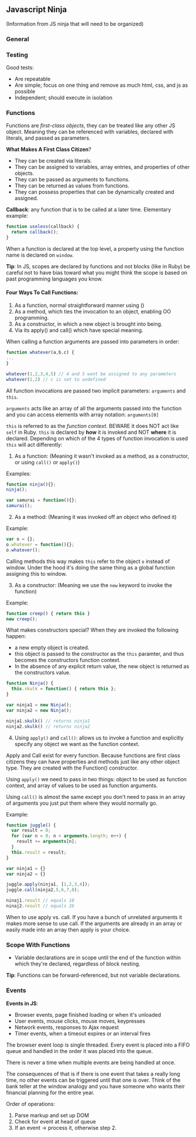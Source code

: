 ## Javascript Ninja

(Information from JS ninja that will need to be organized)


### General

### Testing

Good tests:
*  Are repeatable  
*  Are simple; focus on one thing and remove as much html, css, and js as
    possible  
*  Independent; should execute in isolation


### Functions

Functions are _first-class objects_, they can be treated like any other JS
object.  Meaning they can be referenced with variables, declared with literals,
and passed as parameters.

**What Makes A First Class Citizen**?  
*  They can be created via literals.  
*  They can be assigned to variables, array entries, and properties of other
    objects.  
*  They can be passed as arguments to functions.  
*  They can be returned as values from functions.  
*  They can possess properties that can be dynamically created and assigned.  

**Callback**: any function that is to be called at a later time.  Elementary
example:

```javascript
function useless(callback) {
  return callback();
}
```

When a function is declared at the top level, a property using the function name
is declared on `window`.

**Tip**: In JS, scopes are declared by functions and not blocks (like in Ruby)
be careful not to have bias toward what you might think the scope is based on
past programming languages you know.

#### Four Ways To Call Functions:  
1.  As a function, normal straightforward manner using ()  
2.  As a method, which ties the invocation to an object, enabling OO
programming.  
3.  As a constructor, in which a new object is brought into being.  
4.  Via its apply() and call() which have special meaning.  

When calling a function arguments are passed into parameters in order:

```javascript
function whatever(a,b,c) {
...
}

whatever(1,2,3,4,5) // 4 and 5 wont be assigned to any parameters
whatever(1,2) // c is set to undefined
```
All function invocations are passed two implicit parameters: `arguments` and
`this`.  

`arguments` acts like an array of all the arguments passed into the function and
you can access elements with array notation: `arguments[0]`

`this` is referred to as the _function context_.  BEWARE it does NOT act like
`self` in Ruby.  `this` is declared by **how** it is invoked and NOT **where**
it is declared.  Depending on which of the 4 types of function invocation is
used `this` will act differently:

1.  As a function:  (Meaning it wasn't invoked as a method, as a constructor, or
using `call()` or `apply()`)  

Examples:  
```javascript
function ninja(){};
ninja();

var samurai = function(){};
samurai();
```

2.  As a method: (Meaning it was invoked off an object who defined it)

Example:
```javascript
var o = {};
o.whatever = function(){};
o.whatever();
```

Calling methods this way makes `this` refer to the object `o` instead of window.
Under the hood it's doing the same thing as a global function assigning this to
window.

3.  As a constructor: (Meaning we use the `new` keyword to invoke the function)

Example:
```javascript
function creep() { return this }
new creep();
```

What makes constructors special? When they are invoked the following happen:  
*  a new empty object is created.  
*  this object is passed to the constructor as the `this` paramter, and thus
    becomes the constructors function context.  
*  In the absence of any explicit return value, the new object is returned as
    the constructors value.  

```javascript
function Ninja() {
  this.skulk = function() { return this };
}

var ninja1 = new Ninja();
var ninja2 = new Ninja();

ninja1.skulk() // returns ninja1
ninja2.skulk() // returns ninja2
```

4.  Using `apply()` and `call()`: allows us to invoke a function and explicitly
specify any object we want as the function context.

Apply and Call exist for every function.  Because functions are first class
citizens they can have properties and methods just like any other object type.
They are created with the Function() constructor.

Using `apply()` we need to pass in two things: object to be used as function
context, and array of values to be used as function arguments.

Using `call()` is almost the same except you don't need to pass in an array of
arguments you just put them where they would normally go.

Example:
```javascript
function juggle() {
  var result = 0;
  for (var n = 0; n < arguments.length; n++) {
    result += arguments[n];
  }
  this.result = result;
}

var ninja1 = {}
var ninja2 = {}

juggle.apply(ninja1, [1,2,3,4]);
juggle.call(ninja2,5,6,7,8);

ninaj1.result // equals 10
ninaj2.result // equals 26
```

When to use apply vs. call.  If you have a bunch of unrelated arguments it makes
more sense to use call.  If the arguments are already in an array or easily made
into an array then apply is your choice.


### Scope With Functions

*  Variable declarations are in scope until the end of the function within which
    they're declared, regardless of block nesting.  

**Tip**: Functions can be forward-referenced, but not variable declarations.  



### Events  
**Events in JS**:  
*  Browser events, page finished loading or when it's unloaded  
*  User events, mouse clicks, mouse moves, keypresses  
*  Network events, responses to Ajax request  
*  Timer events, when a timeout expires or an interval fires  

The browser event loop is single threaded. Every event is placed into a FIFO
queue and handled in the order it was placed into the queue.

There is never a time when multiple events are being handled at once. 

The consequences of that is if there is one event that takes a really long time,
no other events can be triggered until that one is over.  Think of the bank
teller at the window analogy and you have someone who wants their financial
planning for the entire year.  

Order of operations:  
1.  Parse markup and set up DOM  
2.  Check for event at head of queue  
3.  If an event -> process it, otherwise step 2.  


